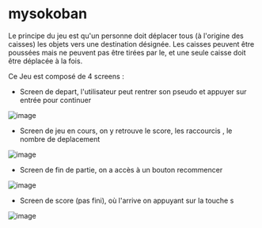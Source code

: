 # mysokoban

Le principe du jeu est qu'un personne doit déplacer tous (à l'origine des caisses) les objets vers une destination désignée. Les caisses peuvent être poussées mais ne peuvent pas être tirées par le, et une seule caisse doit être déplacée à la fois. 

Ce Jeu est composé de 4 screens : 

- Screen de depart, l'utilisateur peut rentrer son pseudo et appuyer sur entrée pour continuer

![image](https://github.com/fatima-elmouhine/mysokoban/assets/91740491/d49b1c94-efc8-40ff-a3a4-625f95104ea9)

- Screen de jeu en cours, on y retrouve le score, les raccourcis , le nombre de deplacement

![image](https://github.com/fatima-elmouhine/mysokoban/assets/91740491/8b95a0be-7674-4f9a-a6dd-971e22b14939)

- Screen de fin de partie, on a accès à un bouton recommencer

![image](https://github.com/fatima-elmouhine/mysokoban/assets/91740491/30cb1deb-7c17-4863-be2b-bed4a8df1d20)

- Screen de score (pas fini), où l'arrive on appuyant sur la touche s

![image](https://github.com/fatima-elmouhine/mysokoban/assets/91740491/83c87e4a-db25-4e74-ae14-55385dee7b89)

